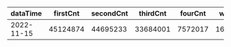 |dataTime|firstCnt|secondCnt|thirdCnt|fourCnt|winCnt|vrate|wrate|
|-|-|-|-|-|-|-|-|
|2022-11-15|45124874|44695233|33684001|7572017|1628044|87.1%|3.2%|